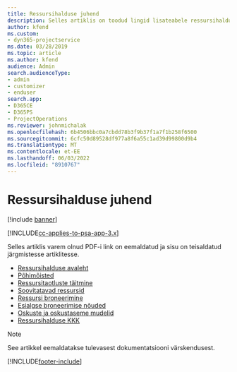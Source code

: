 ```yaml
---
title: Ressursihalduse juhend
description: Selles artiklis on toodud lingid lisateabele ressursihalduse kohta rakenduses Project Service Automation
author: kfend
ms.custom:
- dyn365-projectservice
ms.date: 03/28/2019
ms.topic: article
ms.author: kfend
audience: Admin
search.audienceType:
- admin
- customizer
- enduser
search.app:
- D365CE
- D365PS
- ProjectOperations
ms.reviewer: johnmichalak
ms.openlocfilehash: 6b4506bbc0a7cbdd78b3f9b37f1a7f1b258f6500
ms.sourcegitcommit: 6cfc50d89528df977a8f6a55c1ad39d99800d9b4
ms.translationtype: MT
ms.contentlocale: et-EE
ms.lasthandoff: 06/03/2022
ms.locfileid: "8910767"
---
```

# <a name="resource-management-guide"></a>Ressursihalduse juhend

[!include [banner](../../includes/psa-now-project-operations.md)]

[!INCLUDE[cc-applies-to-psa-app-3.x](../../includes/cc-applies-to-psa-app-3x.md)]

Selles artiklis varem olnud PDF-i link on eemaldatud ja sisu on teisaldatud järgmistesse artiklitesse.

- [Ressursihalduse avaleht](../resource-management-home-page.md)
- [Põhimõisted](../reports-key-concepts.md)
- [Ressursitaotluste täitmine](../resource-management-fulfill-requests.md)
- [Soovitatavad ressursid](../resource-management-propose-resources.md)
- [Ressursi broneerimine](../resource-management-book-resources-scheduleboard.md)
- [Esialgse broneerimise nõuded](../resource-management-softbook-requirements.md)
- [Oskuste ja oskustaseme mudelid](../resource-management-skills-proficiency.md)
- [Ressursihalduse KKK](../resource-management-faq.md)

> [!NOTE]
> See artikkel eemaldatakse tulevasest dokumentatsiooni värskendusest. 


[!INCLUDE[footer-include](../../includes/footer-banner.md)]
